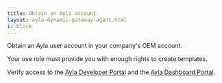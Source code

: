 ```yaml
---
title: Obtain an Ayla account
layout: ayla-dynamic-gateway-agent.html
i: block
---
```


Obtain an Ayla user account in your company's OEM account.

Your use role must provide you with enough rights to create templates.

Verify access to the [Ayla Developer Portal](https://docs.aylanetworks.com/cloud/ayla-developer-portal/) and the [Ayla Dashboard Portal](https://docs.aylanetworks.com/cloud/ayla-dashboard-portal/).

